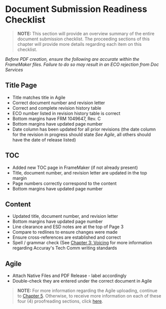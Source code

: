 # Document Submission Readiness Checklist

> **NOTE:** This section will provide an overview summary of the entire document submission checklist. The proceeding sections of this chapter will provide more details regarding each item on this checklist.

*Before PDF creation, ensure the following are accurate within the FrameMaker files. Failure to do so may result in an ECO rejection from Doc Services*

## Title Page

* Title matches title in Agile
* Correct document number and revision letter
* Correct and complete revision history table
* ECO number listed in revision history table is correct
* Bottom margins have FRM 1049647, Rev. C
* Bottom margins have updated page number
* Date column has been updated for all prior revisions (the date column for the revision in progress should state *See Agile*, all others should have the date of release listed)

## TOC

* Added new TOC page in FrameMaker (if not already present)
* Title, document number, and revision letter are updated in the top margin
* Page numbers correctly correspond to the content
* Bottom margins have updated page number

## Content

* Updated title, document number, and revision letter
* Bottom margins have updated page number
* Line clearance and ESD notes are at the top of Page 3
* Compare to redlines to ensure changes were made
* Ensure cross-references are established and correct
* Spell / grammar check (See [Chapter 3: Voicing](https://github.com/taddieken95/Accuray_Tech_Comm_Guide/blob/master/Chapter%203:%20Voicing/READme.md) for more information regarding Accuray's Tech Comm writing standards

## Agile

* Attach Native Files and PDF Release - label accordingly
* Double-check they are entered under the correct document in Agile

> **NOTE:** For more information regarding the Agile uploading, continue to [Chapter 5](https://github.com/taddieken95/Accuray_Tech_Comm_Guide/blob/master/Chapter%205:%20ECOs/READme.md). Otherwise, to receive more information on each of these four (4) proofreading sections, click [here](https://github.com/taddieken95/Accuray_Tech_Comm_Guide/blob/master/Chapter%204:%20Proofreading/Section%202:%20Title%20Page.md).
